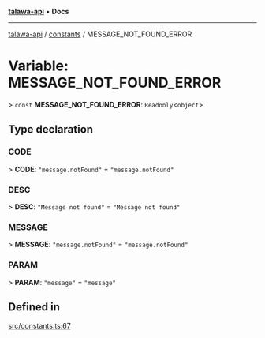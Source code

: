 [**talawa-api**](../../README.md) • **Docs**

***

[talawa-api](../../modules.md) / [constants](../README.md) / MESSAGE\_NOT\_FOUND\_ERROR

# Variable: MESSAGE\_NOT\_FOUND\_ERROR

\> `const` **MESSAGE\_NOT\_FOUND\_ERROR**: `Readonly`\<`object`\>

## Type declaration

### CODE

\> **CODE**: `"message.notFound"` = `"message.notFound"`

### DESC

\> **DESC**: `"Message not found"` = `"Message not found"`

### MESSAGE

\> **MESSAGE**: `"message.notFound"` = `"message.notFound"`

### PARAM

\> **PARAM**: `"message"` = `"message"`

## Defined in

[src/constants.ts:67](https://github.com/PalisadoesFoundation/talawa-api/blob/f4877b986932181336f42a7336754de05976cd97/src/constants.ts#L67)
